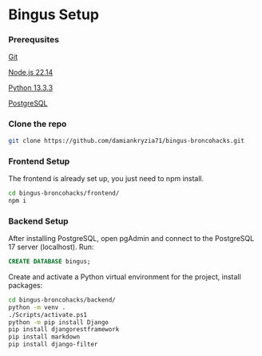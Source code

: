 # Bingus Setup

### Prerequsites
[Git](https://github.com/git-for-windows/git/releases/download/v2.49.0.windows.1/Git-2.49.0-64-bit.exe)

[Node.js 22.14](https://nodejs.org/dist/v22.14.0/node-v22.14.0-x64.msi)

[Python 13.3.3](https://www.python.org/ftp/python/3.13.3/python-3.13.3-amd64.exe)

[PostgreSQL](https://sbp.enterprisedb.com/getfile.jsp?fileid=1259505)

### Clone the repo
```bash
git clone https://github.com/damiankryzia71/bingus-broncohacks.git
```

### Frontend Setup
The frontend is already set up, you just need to npm install.
```bash
cd bingus-broncohacks/frontend/
npm i
```

### Backend Setup
After installing PostgreSQL, open pgAdmin and connect to the PostgreSQL 17 server (localhost).
Run:
```sql
CREATE DATABASE bingus;
```
Create and activate a Python virtual environment for the project, install packages:
```bash
cd bingus-broncohacks/backend/
python -m venv .
./Scripts/activate.ps1
python -m pip install Django
pip install djangorestframework
pip install markdown
pip install django-filter
```
